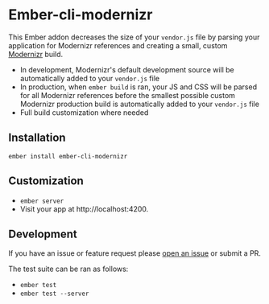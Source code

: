 # Ember-cli-modernizr

This Ember addon decreases the size of your `vendor.js` file by parsing your application for Modernizr references and creating a small, custom [Modernizr](http://modernizr.com/) build.

- In development, Modernizr's default development source will be automatically added to your `vendor.js` file
- In production, when `ember build` is ran, your JS and CSS will be parsed for all Modernizr references before the smallest possible custom Modernizr production build is automatically added to your `vendor.js` file
- Full build customization where needed

## Installation

```
ember install ember-cli-modernizr
```

## Customization

* `ember server`
* Visit your app at http://localhost:4200.

## Development

If you have an issue or feature request please [open an issue](https://github.com/sir-dunxalot/ember-cli-modernizr/issues/new) or submit a PR.

The test suite can be ran as follows:

- `ember test`
- `ember test --server`
